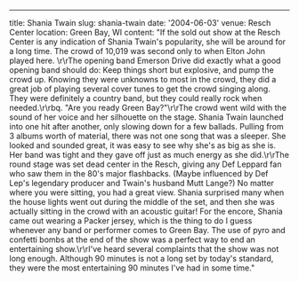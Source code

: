 ---
title: Shania Twain
slug: shania-twain
date: '2004-06-03'
venue: Resch Center
location: Green Bay, WI
content: "If the sold out show at the Resch Center is any indication of Shania Twain's
popularity, she will be around for a long time. The crowd of 10,019 was second
only to when Elton John played here. \r\rThe opening band Emerson Drive did exactly
what a good opening band should do: Keep things short but explosive, and pump
the crowd up. Knowing they were unknowns to most in the crowd, they did a great
job of playing several cover tunes to get the crowd singing along. They were definitely
a country band, but they could really rock when needed.\r\rbq. \"Are you ready
Green Bay?\"\r\rThe crowd went wild with the sound of her voice and her silhouette
on the stage. Shania Twain launched into one hit after another, only slowing down
for a few ballads. Pulling from 3 albums worth of material, there was not one
song that was a sleeper. She looked and sounded great, it was easy to see why
she's as big as she is. Her band was tight and they gave off just as much energy
as she did.\r\rThe round stage was set dead center in the Resch, giving any Def
Leppard fan who saw them in the 80's major flashbacks. (Maybe influenced by Def
Lep's legendary producer and Twain's husband Mutt Lange?) No matter where you
were sitting, you had a great view. Shania surprised many when the house lights
went out during the middle of the set, and then she was actually sitting in the
crowd with an acoustic guitar! For the encore, Shania came out wearing a Packer
jersey, which is the thing to do I guess whenever any band or performer comes
to Green Bay. The use of pyro and confetti bombs at the end of the show was a
perfect way to end an entertaining show.\r\rI've heard several complaints that
the show was not long enough. Although 90 minutes is not a long set by today's
standard, they were the most entertaining 90 minutes I've had in some time."
